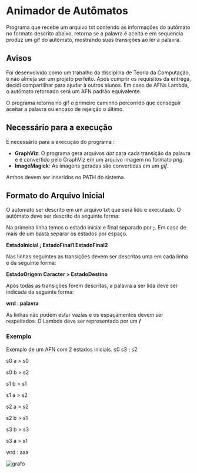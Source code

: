 # Animador de Autômatos
Programa que recebe um arquivo txt contendo as informações do autômato no formato descrito abaixo, retorna se a palavra é aceita e em sequencia produz um gif do autômato, mostrando suas transições ao ler a palavra.
## Avisos
Foi desenvolvido como um trabalho da disciplina de Teoria da Computação, e não almeja ser um projeto perfeito. Após cumprir os requisitos da entrega, decidi compartilhar para ajudar à outros alunos. Em caso de AFNs Lambda, o autômato retornado será um AFN padrão equivalente.

O programa retorna no gif o primeiro caminho percorrido que conseguir aceitar a palavra ou encaso de rejeição o último.
## Necessário para a execução
É necessário para a execução do programa :
* **GraphViz**: O programa gera arquivos *dot* para cada transição da palavra e é convertido pelo GraphViz em um arquivo imagem no formato *png*.
* **ImageMagick**: As imagens geradas são convertidas em um *gif*.

Ambos devem ser inseridos no PATH do sistema.

## Formato do Arquivo Inicial
O automato ser descrito em um arquivo txt que será lido e executado. O autômato deve ser descrito da seguinte forma:

Na primeira linha temos o estado inicial e final separado por **;**. Em caso de mais de um basta separar os estados por espaço.

**EstadoInicial ; EstadoFinal1 EstadoFinal2**

Nas linhas seguintes as transições devem ser descritas uma em cada linha e da seguinte forma:

**EstadoOrigem Caracter > EstadoDestino**

Após todas as transições forem descritas, a palavra a ser lida deve ser indicada da seguinte forma:

**wrd : palavra**

As linhas não podem estar vazias e os espaçamentos devem ser respeitados. O Lambda deve ser representado por um **/**

### Exemplo
Exemplo de um AFN com 2 estados iniciais.
s0 s3 ; s2

s0 a > s0

s0 b > s2

s1 b > s1

s1 a > s2

s2 a > s2

s2 b > s1

s3 b > s3

s3 a > s1

wrd : aaa

![grafo](https://user-images.githubusercontent.com/48599711/119414386-def35400-bcc5-11eb-8534-d9b3c85bc084.png)
